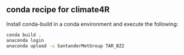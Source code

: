 
## conda recipe for climate4R

Install conda-build in a conda environment and execute the following:

```bash
conda build .
anaconda login
anaconda upload -u SantanderMetGroup TAR_BZ2
```
